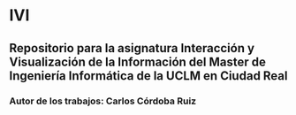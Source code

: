 # IVI
## Repositorio para la asignatura Interacción y Visualización de la Información del Master de Ingeniería Informática de la UCLM en Ciudad Real
### Autor de los trabajos: Carlos Córdoba Ruiz
